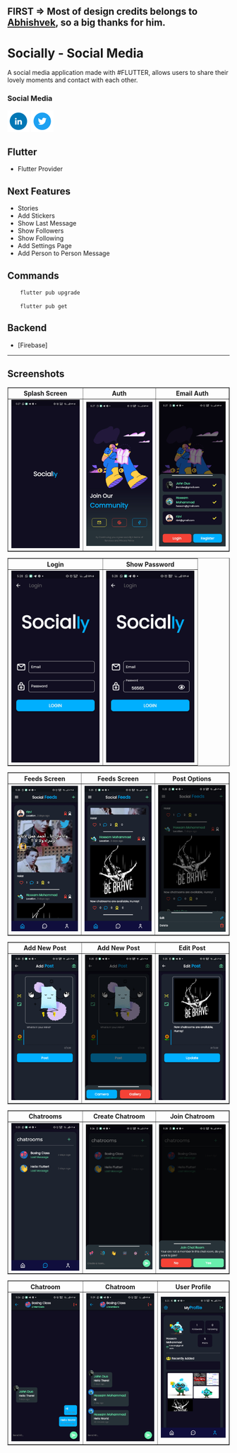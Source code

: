 <!-- 
# socially

A new Flutter project.

## Getting Started

This project is a starting point for a Flutter application.

A few resources to get you started if this is your first Flutter project:

- [Lab: Write your first Flutter app](https://flutter.dev/docs/get-started/codelab)
- [Cookbook: Useful Flutter samples](https://flutter.dev/docs/cookbook)

For help getting started with Flutter, view our
[online documentation](https://flutter.dev/docs), which offers tutorials,
samples, guidance on mobile development, and a full API reference. 

-->
<!-- https://www.youtube.com/c/Abhishvek -->
## FIRST => Most of design credits belongs to [Abhishvek](https://www.youtube.com/c/Abhishvek), so a big thanks for him.

# Socially - Social Media

A social media application made with #FLUTTER, allows users to share their lovely moments and contact with each other.

### Social Media

<a href="https://www.linkedin.com/in/hossam-mohammad-9965791a8/"><img src="https://github.com/aritraroy/social-icons/blob/master/linkedin-icon.png?raw=true" width="50"></a>
<a href="https://twitter.com/hossammo9996"><img src="https://github.com/aritraroy/social-icons/blob/master/twitter-icon.png?raw=true" width="50"></a>

<!-- ### Donate

<a href="https://www.buymeacoffee.com/frave"><img src="https://cdn.buymeacoffee.com/buttons/v2/default-yellow.png" width="200"></a> -->

## Flutter

- Flutter Provider

## Next Features

- Stories
- Add Stickers
- Show Last Message
- Show Followers
- Show Following
- Add Settings Page
- Add Person to Person Message

## Commands

```sh
    flutter pub upgrade
```

```
    flutter pub get
```

## Backend

- [Firebase]

---

## Screenshots

<table border>
    <tr>
        <th style="text-align:center">Splash Screen</th>
        <th style="text-align:center">Auth</th>
        <th style="text-align:center">Email Auth</th>
    </tr>
    <tr>
        <td><img src="./screenshots/splash.jpg" alt="" width="200"></td>
        <td><img src="./screenshots/auth.jpg" alt="" width="200"></td>
        <td><img src="./screenshots/login_user.jpg" alt="" width="200"></td>
    <tr>
</table>

<table border>
    <tr>
        <th style="text-align:center">Login</th>
        <th style="text-align:center">Show Password</th>
<!--         <th style="text-align:center"></th> -->
    </tr>
    <tr>
        <td><img src="./screenshots/login.jpg" alt="" width="200"></td>
        <td><img src="./screenshots/login2.jpg" alt="" width="200"></td>
<!--         <td><img src="./screenshots/account-another-user.png" alt="" width="200"></td> -->
    <tr>
</table>

<table border>
    <tr>
        <th style="text-align:center">Feeds Screen</th>
        <th style="text-align:center">Feeds Screen</th>
        <th style="text-align:center">Post Options</th>
    </tr>
    <tr>
        <td><img src="./screenshots/feed.jpg" alt="" width="200"></td>
        <td><img src="./screenshots/feed2.jpg" alt="" width="200"></td>
        <td><img src="./screenshots/post_options.jpg" alt="" width="200"></td>
    <tr>
</table>

<table border>
    <tr>
        <th style="text-align:center">Add New Post</th>
        <th style="text-align:center">Add New Post</th>
        <th style="text-align:center">Edit Post</th>
    </tr>
    <tr>
        <td><img src="./screenshots/add_post.jpg" alt="" width="200"></td>
        <td><img src="./screenshots/add_post2.jpg" alt="" width="200"></td>
        <td><img src="./screenshots/edit_post.jpg" alt="" width="200"></td>
    <tr>
</table>

<table border>
    <tr>
        <th style="text-align:center">Chatrooms</th>
        <th style="text-align:center">Create Chatroom</th>
        <th style="text-align:center">Join Chatroom</th>
    </tr>
    <tr>
        <td><img src="./screenshots/chatrooms.jpg" alt="" width="200"></td>
        <td><img src="./screenshots/create_chatroom.jpg" alt="" width="200"></td>
        <td><img src="./screenshots/join_chatroom.jpg" alt="" width="200"></td>
    <tr>
</table>

<table border>
    <tr>
        <th style="text-align:center">Chatroom</th>
        <th style="text-align:center">Chatroom</th>
        <th style="text-align:center">User Profile</th>
    </tr>
    <tr>
        <td><img src="./screenshots/chatroom.jpg" alt="" width="200"></td>
        <td><img src="./screenshots/chatroom2.jpg" alt="" width="200"></td>
        <td><img src="./screenshots/user_profile.jpg" alt="" width="200"></td>
    <tr>
</table>
